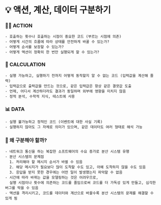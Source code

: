 # 💡 액션, 계산, 데이터 구분하기
### 🤸‍♀️ ACTION
    - 호출하는 횟수나 호출하는 시점이 중요한 코드 (부르는 시점에 의존)
    - 어떻게 시간의 흐름에 따라 상태를 안전하게 바꿀 수 있는가?
    - 어떻게 순서를 보장할 수 있는가?
    - 어떻게 액션이 정확히 한 번만 실행되게 할 수 있는가?

### 🧮 CALCULATION
    - 실행 가능하고, 실행하기 전까지 어떻게 동작할지 알 수 없는 코드 (입력값을 계산해 줄력)
    - 입력값으로 출력값을 만드는 것으로, 같은 입력값은 항상 같은 결괏값 도출
    - 언제, 어디서 계산하더라도 결과가 동일하며 외부에 영향을 미치지 않음
    - 정적 분석, 수학적 지식, 테스트에 사용

### 📊 DATA
    - 실행 불가능하고 정적인 코드 (이벤트에 대한 사실 기록)
    - 실행하지 않아도 그 자체로 의미가 있으며, 같은 데이터도 여러 형태로 해석 가능

### 🤔 왜 구분해야 할까?
    - 네트워크 통신을 하는 복잡한 소프트웨어의 수요 증가로 분산 시스템 유행
    - 분산 시스템의 문제점
      1. 처리해야 할 메시지 순서가 바뀔 수 있음
      2. 해당 메시지가 필요보다 많이 도착할 수도 있고, 아예 도착하지 않을 수도 있음
      3. 응답을 받지 못한 경우에는 어떤 일이 발생했는지 파악할 수 없음
    - 시간에 따라 바뀌는 값을 모델링하는 것은 어려우므로, 
      실행 시점이나 횟수에 의존하는 코드를 줄임으로써 코드를 더 가독성 있게 만들고, 심각한 버그를 막을 수 있음
    - 액션을 격리시키고, 코드를 데이터와 계산으로 바꿀수록 분산 시스템의 문제를 해결할 수 있게 됨
